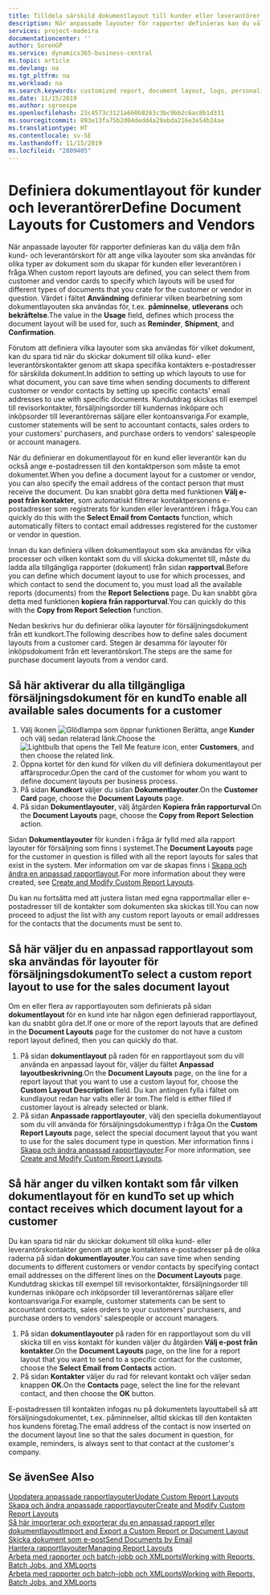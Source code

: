 ```yaml
---
title: Tilldela särskild dokumentlayout till kunder eller leverantörer | Microsoft Docs
description: När anpassade layouter för rapporter definieras kan du välja dem från kund- och leverantörskort för att ange att valda layouter ska användas för de dokument som du skapar för kunden eller leverantören i fråga.
services: project-madeira
documentationcenter: ''
author: SorenGP
ms.service: dynamics365-business-central
ms.topic: article
ms.devlang: na
ms.tgt_pltfrm: na
ms.workload: na
ms.search.keywords: customized report, document layout, logo, personalize
ms.date: 11/15/2019
ms.author: sgroespe
ms.openlocfilehash: 23c4573c3121a660b8263c3bc9bb2c6ac8b1d331
ms.sourcegitcommit: 893e13fa75b2d04dedd4a29abda216e3e54b24ae
ms.translationtype: HT
ms.contentlocale: sv-SE
ms.lasthandoff: 11/15/2019
ms.locfileid: "2809405"
---
```

# <a name="define-document-layouts-for-customers-and-vendors"></a><span data-ttu-id="ff452-103">Definiera dokumentlayout för kunder och leverantörer</span><span class="sxs-lookup"><span data-stu-id="ff452-103">Define Document Layouts for Customers and Vendors</span></span>
<span data-ttu-id="ff452-104">När anpassade layouter för rapporter definieras kan du välja dem från kund- och leverantörskort för att ange vilka layouter som ska användas för olika typer av dokument som du skapar för kunden eller leverantören i fråga.</span><span class="sxs-lookup"><span data-stu-id="ff452-104">When custom report layouts are defined, you can select them from customer and vendor cards to specify which layouts will be used for different types of documents that you crate for the customer or vendor in question.</span></span> <span data-ttu-id="ff452-105">Värdet i fältet **Användning** definierar vilken bearbetning som dokumentlayouten ska användas för, t.ex. **påminnelse**, **utleverans** och **bekräftelse**.</span><span class="sxs-lookup"><span data-stu-id="ff452-105">The value in the **Usage** field, defines which process the document layout will be used for, such as **Reminder**, **Shipment**, and **Confirmation**.</span></span>

<span data-ttu-id="ff452-106">Förutom att definiera vilka layouter som ska användas för vilket dokument, kan du spara tid när du skickar dokument till olika kund- eller leverantörskontakter genom att skapa specifika kontakters e-postadresser för särskilda dokument.</span><span class="sxs-lookup"><span data-stu-id="ff452-106">In addition to setting up which layouts to use for what document, you can save time when sending documents to different customer or vendor contacts by setting up specific contacts' email addresses to use with specific documents.</span></span> <span data-ttu-id="ff452-107">Kundutdrag skickas till exempel till revisorkontakter, försäljningsorder till kundernas inköpare och inköpsorder till leverantörernas säljare eller kontoansvariga.</span><span class="sxs-lookup"><span data-stu-id="ff452-107">For example, customer statements will be sent to accountant contacts, sales orders to your customers' purchasers, and purchase orders to vendors' salespeople or account managers.</span></span>

<span data-ttu-id="ff452-108">När du definierar en dokumentlayout för en kund eller leverantör kan du också ange e-postadressen till den kontaktperson som måste ta emot dokumentet.</span><span class="sxs-lookup"><span data-stu-id="ff452-108">When you define a document layout for a customer or vendor, you can also specify the email address of the contact person that must receive the document.</span></span> <span data-ttu-id="ff452-109">Du kan snabbt göra detta med funktionen **Välj e-post från kontakter**, som automatiskt filtrerar kontaktpersonens e-postadresser som registrerats för kunden eller leverantören i fråga.</span><span class="sxs-lookup"><span data-stu-id="ff452-109">You can quickly do this with the **Select Email from Contacts** function, which automatically filters to contact email addresses registered for the customer or vendor in question.</span></span>

<span data-ttu-id="ff452-110">Innan du kan definiera vilken dokumentlayout som ska användas för vilka processer och vilken kontakt som du vill skicka dokumentet till, måste du ladda alla tillgängliga rapporter (dokument) från sidan **rapportval**.</span><span class="sxs-lookup"><span data-stu-id="ff452-110">Before you can define which document layout to use for which processes, and which contact to send the document to, you must load all the available reports (documents) from the **Report Selections** page.</span></span> <span data-ttu-id="ff452-111">Du kan snabbt göra detta med funktionen **kopiera från rapporturval**.</span><span class="sxs-lookup"><span data-stu-id="ff452-111">You can quickly do this with the **Copy from Report Selection** function.</span></span>

<span data-ttu-id="ff452-112">Nedan beskrivs hur du definierar olika layouter för försäljningsdokument från ett kundkort.</span><span class="sxs-lookup"><span data-stu-id="ff452-112">The following describes how to define sales document layouts from a customer card.</span></span> <span data-ttu-id="ff452-113">Stegen är desamma för layouter för inköpsdokument från ett leverantörskort.</span><span class="sxs-lookup"><span data-stu-id="ff452-113">The steps are the same for purchase document layouts from a vendor card.</span></span>

## <a name="to-enable-all-available-sales-documents-for-a-customer"></a><span data-ttu-id="ff452-114">Så här aktiverar du alla tillgängliga försäljningsdokument för en kund</span><span class="sxs-lookup"><span data-stu-id="ff452-114">To enable all available sales documents for a customer</span></span>
1. <span data-ttu-id="ff452-115">Välj ikonen ![Glödlampa som öppnar funktionen Berätta](media/ui-search/search_small.png "Berätta vad du vill göra"), ange **Kunder** och välj sedan relaterad länk.</span><span class="sxs-lookup"><span data-stu-id="ff452-115">Choose the ![Lightbulb that opens the Tell Me feature](media/ui-search/search_small.png "Tell me what you want to do") icon, enter **Customers**, and then choose the related link.</span></span>
2. <span data-ttu-id="ff452-116">Öppna kortet för den kund för vilken du vill definiera dokumentlayout per affärsprocedur.</span><span class="sxs-lookup"><span data-stu-id="ff452-116">Open the card of the customer for whom you want to define document layouts per business process.</span></span>
3. <span data-ttu-id="ff452-117">På sidan **Kundkort** väljer du sidan **Dokumentlayouter**.</span><span class="sxs-lookup"><span data-stu-id="ff452-117">On the **Customer Card** page, choose the **Document Layouts** page.</span></span>
4. <span data-ttu-id="ff452-118">På sidan **Dokumentlayouter**, välj åtgärden **Kopiera från rapporturval**.</span><span class="sxs-lookup"><span data-stu-id="ff452-118">On the **Document Layouts** page, choose the **Copy from Report Selection** action.</span></span>

<span data-ttu-id="ff452-119">Sidan **Dokumentlayouter** för kunden i fråga är fylld med alla rapport layouter för försäljning som finns i systemet.</span><span class="sxs-lookup"><span data-stu-id="ff452-119">The **Document Layouts** page for the customer in question is filled with all the report layouts for sales that exist in the system.</span></span> <span data-ttu-id="ff452-120">Mer information om var de skapas finns i [Skapa och ändra en anpassad rapportlayout](ui-how-create-custom-report-layout.md).</span><span class="sxs-lookup"><span data-stu-id="ff452-120">For more information about they were created, see [Create and Modify Custom Report Layouts](ui-how-create-custom-report-layout.md).</span></span>

<span data-ttu-id="ff452-121">Du kan nu fortsätta med att justera listan med egna rapportmallar eller e-postadresser till de kontakter som dokumenten ska skickas till.</span><span class="sxs-lookup"><span data-stu-id="ff452-121">You can now proceed to adjust the list with any custom report layouts or email addresses for the contacts that the documents must be sent to.</span></span>

## <a name="to-select-a-custom-report-layout-to-use-for-the-sales-document-layout"></a><span data-ttu-id="ff452-122">Så här väljer du en anpassad rapportlayout som ska användas för layouter för försäljningsdokument</span><span class="sxs-lookup"><span data-stu-id="ff452-122">To select a custom report layout to use for the sales document layout</span></span>
<span data-ttu-id="ff452-123">Om en eller flera av rapportlayouten som definierats på sidan **dokumentlayout** för en kund inte har någon egen definierad rapportlayout, kan du snabbt göra det.</span><span class="sxs-lookup"><span data-stu-id="ff452-123">If one or more of the report layouts that are defined in the **Document Layouts** page for the customer do not have a custom report layout defined, then you can quickly do that.</span></span>

1. <span data-ttu-id="ff452-124">På sidan **dokumentlayout** på raden för en rapportlayout som du vill använda en anpassad layout för, väljer du fältet **Anpassad layoutbeskrivning**.</span><span class="sxs-lookup"><span data-stu-id="ff452-124">On the **Document Layouts** page, on the line for a report layout that you want to use a custom layout for, choose the **Custom Layout Description** field.</span></span> <span data-ttu-id="ff452-125">Du kan antingen fylla i fältet om kundlayout redan har valts eller är tom.</span><span class="sxs-lookup"><span data-stu-id="ff452-125">The field is either filled if customer layout is already selected or blank.</span></span>
2. <span data-ttu-id="ff452-126">På sidan **Anpassade rapportlayouter**, välj den speciella dokumentlayout som du vill använda för försäljningsdokumenttyp i fråga.</span><span class="sxs-lookup"><span data-stu-id="ff452-126">On the **Custom Report Layouts** page, select the special document layout that you want to use for the sales document type in question.</span></span> <span data-ttu-id="ff452-127">Mer information finns i [Skapa och ändra anpassad rapportlayouter](ui-how-create-custom-report-layout.md).</span><span class="sxs-lookup"><span data-stu-id="ff452-127">For more information, see [Create and Modify Custom Report Layouts](ui-how-create-custom-report-layout.md).</span></span>

## <a name="to-set-up-which-contact-receives-which-document-layout-for-a-customer"></a><span data-ttu-id="ff452-128">Så här anger du vilken kontakt som får vilken dokumentlayout för en kund</span><span class="sxs-lookup"><span data-stu-id="ff452-128">To set up which contact receives which document layout for a customer</span></span>
<span data-ttu-id="ff452-129">Du kan spara tid när du skickar dokument till olika kund- eller leverantörskontakter genom att ange kontaktens e-postadresser på de olika raderna på sidan **dokumentlayouter**.</span><span class="sxs-lookup"><span data-stu-id="ff452-129">You can save time when sending documents to different customers or vendor contacts by specifying contact email addresses on the different lines on the **Document Layouts** page.</span></span> <span data-ttu-id="ff452-130">Kundutdrag skickas till exempel till revisorkontakter, försäljningsorder till kundernas inköpare och inköpsorder till leverantörernas säljare eller kontoansvariga.</span><span class="sxs-lookup"><span data-stu-id="ff452-130">For example, customer statements can be sent to accountant contacts, sales orders to your customers' purchasers, and purchase orders to vendors' salespeople or account managers.</span></span>

1. <span data-ttu-id="ff452-131">På sidan **dokumentlayouter** på raden för en rapportlayout som du vill skicka till en viss kontakt för kunden väljer du åtgärden **Välj e-post från kontakter**.</span><span class="sxs-lookup"><span data-stu-id="ff452-131">On the **Document Layouts** page, on the line for a report layout that you want to send to a specific contact for the customer, choose the **Select Email from Contacts** action.</span></span>
2. <span data-ttu-id="ff452-132">På sidan **Kontakter** väljer du rad för relevant kontakt och väljer sedan knappen **OK**.</span><span class="sxs-lookup"><span data-stu-id="ff452-132">On the **Contacts** page, select the line for the relevant contact, and then choose the **OK** button.</span></span>

<span data-ttu-id="ff452-133">E-postadressen till kontakten infogas nu på dokumentets layouttabell så att försäljningsdokumentet, t.ex. påminnelser, alltid skickas till den kontakten hos kundens företag.</span><span class="sxs-lookup"><span data-stu-id="ff452-133">The email address of the contact is now inserted on the document layout line so that the sales document in question, for example, reminders, is always sent to that contact at the customer's company.</span></span>

## <a name="see-also"></a><span data-ttu-id="ff452-134">Se även</span><span class="sxs-lookup"><span data-stu-id="ff452-134">See Also</span></span>  
[<span data-ttu-id="ff452-135">Uppdatera anpassade rapportlayouter</span><span class="sxs-lookup"><span data-stu-id="ff452-135">Update Custom Report Layouts</span></span>](ui-update-report-layouts.md)  
[<span data-ttu-id="ff452-136">Skapa och ändra anpassade rapportlayouter</span><span class="sxs-lookup"><span data-stu-id="ff452-136">Create and Modify Custom Report Layouts</span></span>](ui-how-create-custom-report-layout.md)  
[<span data-ttu-id="ff452-137">Så här importerar och exporterar du en anpassad rapport eller dokumentlayout</span><span class="sxs-lookup"><span data-stu-id="ff452-137">Import and Export a Custom Report or Document Layout</span></span>](ui-how-import-and-export-report-layout.md)  
[<span data-ttu-id="ff452-138">Skicka dokument som e-post</span><span class="sxs-lookup"><span data-stu-id="ff452-138">Send Documents by Email</span></span>](ui-how-send-documents-email.md)  
[<span data-ttu-id="ff452-139">Hantera rapportlayouter</span><span class="sxs-lookup"><span data-stu-id="ff452-139">Managing Report Layouts</span></span>](ui-manage-report-layouts.md)  
[<span data-ttu-id="ff452-140">Arbeta med rapporter och batch-jobb och XMLports</span><span class="sxs-lookup"><span data-stu-id="ff452-140">Working with Reports, Batch Jobs, and XMLports</span></span>](ui-work-report.md)  
[<span data-ttu-id="ff452-141">Arbeta med rapporter och batch-jobb och XMLports</span><span class="sxs-lookup"><span data-stu-id="ff452-141">Working with Reports, Batch Jobs, and XMLports</span></span>](ui-work-report.md)  
